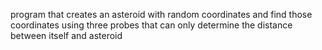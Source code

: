 program that creates an asteroid with random coordinates and find those coordinates using three probes that can only determine the distance between itself and asteroid
